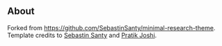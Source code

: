 ## About 

Forked from https://github.com/SebastinSanty/minimal-research-theme. Template credits to 
[Sebastin Santy](http://sebastinsanty.com/) and [Pratik Joshi](https://pratikmjoshi.github.io/).
